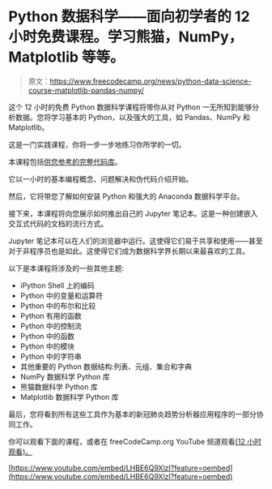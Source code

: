 # Python 数据科学——面向初学者的 12 小时免费课程。学习熊猫，NumPy，Matplotlib 等等。

> 原文：<https://www.freecodecamp.org/news/python-data-science-course-matplotlib-pandas-numpy/>

这个 12 小时的免费 Python 数据科学课程将带你从对 Python 一无所知到能够分析数据。您将学习基本的 Python，以及强大的工具，如 Pandas、NumPy 和 Matplotlib。

这是一门实践课程，你将一步一步地练习你所学的一切。

本课程包括[供您参考的完整代码库](https://github.com/datapublishings/Course-python-data-science)。

它以一小时的基本编程概念、问题解决和伪代码介绍开始。

然后，它将带您了解如何安装 Python 和强大的 Anaconda 数据科学平台。

接下来，本课程将向您展示如何推出自己的 Jupyter 笔记本。这是一种创建嵌入交互式代码的文档的流行方式。

Jupyter 笔记本可以在人们的浏览器中运行。这使得它们易于共享和使用——甚至对于非程序员也是如此。这使得它们成为数据科学界长期以来最喜欢的工具。

以下是本课程将涉及的一些其他主题:

*   iPython Shell 上的编码
*   Python 中的变量和运算符
*   Python 中的布尔和比较
*   Python 有用的函数
*   Python 中的控制流
*   Python 中的函数
*   Python 中的模块
*   Python 中的字符串
*   其他重要的 Python 数据结构:列表、元组、集合和字典
*   NumPy 数据科学 Python 库
*   熊猫数据科学 Python 库
*   Matplotlib 数据科学 Python 库

最后，您将看到所有这些工具作为基本的新冠肺炎趋势分析器应用程序的一部分协同工作。

你可以观看下面的课程，或者在 freeCodeCamp.org YouTube 频道观看[(12 小时观看)。](https://www.youtube.com/watch?v=LHBE6Q9XlzI)

[https://www.youtube.com/embed/LHBE6Q9XlzI?feature=oembed](https://www.youtube.com/embed/LHBE6Q9XlzI?feature=oembed)